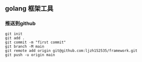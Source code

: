 ## golang 框架工具

### 推送到github
```
git init
git add .
git commit -m "first commit"
git branch -M main
git remote add origin git@github.com:ljzh152535/framework.git
git push -u origin main
```
